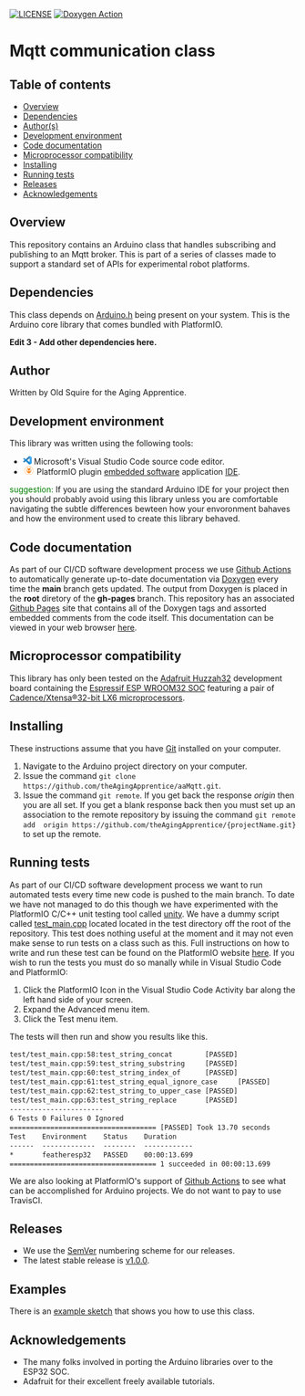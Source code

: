 [![LICENSE](https://img.shields.io/badge/license-MIT-blue.svg)](https://raw.githubusercontent.com/mmistakes/minimal-mistakes/master/LICENSE)
[![Doxygen Action](https://github.com/theAgingApprentice/aaChip/actions/workflows/main.yml/badge.svg?event=push)](https://github.com/theAgingApprentice/aaChip/actions/workflows/main.yml)

# Mqtt communication class 

## Table of contents
* [Overview](#Overview)
* [Dependencies](#Dependencies)
* [Author(s)](#Author)
* [Development environment](#Development-environment)
* [Code documentation](#Code-documentation)
* [Microprocessor compatibility](#Microprocessor-compatibility)
* [Installing](#Installing)
* [Running tests](#Running-tests)
* [Releases](#Releases)
* [Acknowledgements](#Acknowledgements)

## Overview
This repository contains an Arduino class that handles subscribing and publishing to an Mqtt broker. This is part of a series of classes made to support a standard set of APIs for experimental robot platforms. 

## Dependencies
This class depends on <a href="https://github.com/espressif/arduino-esp32">
Arduino.h</a> being present on your system. This is the Arduino core library
that comes bundled with PlatformIO.

**Edit 3 - Add other dependencies here.**

## Author
Written by Old Squire for the Aging Apprentice.

## Development environment
This library was written using the following tools:
* [<img src="/img/vscLogo.png" width="15" height="15">](https://code.visualstudio.com/docs) 
Microsoft's Visual Studio Code source code editor. 
* [<img src="/img/pioLogo.png" width="20" height="15">](https://platformio.org/) 
PlatformIO plugin 
[embedded software](https://en.wikipedia.org/wiki/Embedded_software) application 
[IDE](https://en.wikipedia.org/wiki/Integrated_development_environment). 

<span style="color:green">suggestion:</span> If you are using the standard 
Arduino IDE for your project then you should probably avoid using this library 
unless you are comfortable navigating the subtle differences bewteen how your 
envoronment bahaves and how the environment used to create this library behaved.

## Code documentation
As part of our CI/CD software development process we use 
[Github Actions](https://docs.github.com/en/actions) to automatically generate
up-to-date documentation via [Doxygen](https://www.doxygen.nl/index.html) every 
time the **main** branch gets updated. The output from Doxygen is placed in the 
**root** diretory of the **gh-pages** branch. This repository has an associated 
[Github Pages](https://pages.github.com/) site that contains all of the Doxygen
tags and assorted embedded comments from the code itself. This documentation 
can be viewed in your web browser 
[here](https://theagingapprentice.github.io/aaMqtt/html/index.html).    

## Microprocessor compatibility
This library has only been tested on the [Adafruit Huzzah32](https://learn.adafruit.com/adafruit-huzzah32-esp32-feather) development board containing the [Espressif ESP WROOM32 SOC](https://www.espressif.com/sites/default/files/documentation/esp32_datasheet_en.pdf) featuring a pair of [Cadence/Xtensa®32-bit LX6 microprocessors](https://mirrobo.ru/wp-content/uploads/2016/11/Cadence_Tensillica_Xtensa_LX6_ds.pdf). 

## Installing
These instructions assume that you have [Git](https://git-scm.com/) installed on 
your computer.

1. Navigate to the Arduino project directory on your computer.
2. Issue the command `git clone https://github.com/theAgingApprentice/aaMqtt.git`.
3. Issue the command `git remote`. If you get back the response *origin* then 
you are all set. If you get a blank response back then you must set up an 
association to the remote repository by issuing the command `git remote add 
origin https://github.com/theAgingApprentice/{projectName.git}` to set up the remote. 

## Running tests
As part of our CI/CD software development process we want to run automated tests 
every time new code is pushed to the main branch. To date we have not managed to
do this though we have experimented with the PlatformIO C/C++ unit testing tool 
called [unity](https://github.com/ThrowTheSwitch/Unity). We have a dummy script
called [test_main.cpp](test/test_main.cpp) located located in the test directory 
off the root of the repository. This test does nothing useful at the moment and
it may not even make sense to run tests on a class such as this. Full 
instructions on how to write and run these test can be found on the PlatformIO 
website 
[here](https://docs.platformio.org/en/latest/tutorials/espressif32/arduino_debugging_unit_testing.html#writing-unit-tests). 
If you wish to run the tests you must do so manally while in Visual Studio Code 
and PlatformIO:

1. Click the PlatformIO Icon in the Visual Studio Code Activity bar along the left
hand side of your screen.
2. Expand the Advanced menu item.
3. Click the Test menu item.

The tests will then run and show you results like this.

```
test/test_main.cpp:58:test_string_concat        [PASSED]
test/test_main.cpp:59:test_string_substring     [PASSED]
test/test_main.cpp:60:test_string_index_of      [PASSED]
test/test_main.cpp:61:test_string_equal_ignore_case     [PASSED]
test/test_main.cpp:62:test_string_to_upper_case [PASSED]
test/test_main.cpp:63:test_string_replace       [PASSED]
-----------------------
6 Tests 0 Failures 0 Ignored
==================================== [PASSED] Took 13.70 seconds 
Test    Environment    Status    Duration
------  -------------  --------  ------------
*       featheresp32   PASSED    00:00:13.699
==================================== 1 succeeded in 00:00:13.699 
```

We are also looking at PlatformIO's support of 
[Github Actions](https://docs.platformio.org/en/latest/integration/ci/github-actions.html) 
to see what can be accomplished for Arduino projects. We do not want to pay to 
use TravisCI. 

## Releases
* We use the [SemVer](http://semver.org/) numbering scheme for our releases. 
* The latest stable release is [v1.0.0](https://github.com/theAgingApprentice/aaMqtt/releases/tag/v1.0.0). 

## Examples
There is an [example sketch](https://github.com/theAgingApprentice/Mqtt/blob/main/examples/simpleExample/simpleExample.cpp) that shows you how to use this class.  

## Acknowledgements
* The many folks involved in porting the Arduino libraries over to the ESP32 SOC.
* Adafruit for their excellent freely available tutorials.
